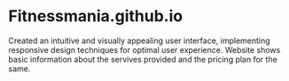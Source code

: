# Fitnessmania.github.io
Created an intuitive and visually appealing user interface, implementing responsive design techniques for optimal user experience.
Website shows basic information about the servives provided and the pricing plan for the same.
